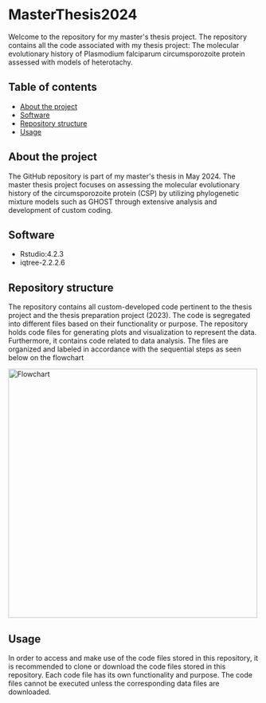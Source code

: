 
# MasterThesis2024
Welcome to the repository for my master's thesis project. The repository contains all the code associated with my thesis project: The molecular evolutionary history of Plasmodium falciparum  circumsporozoite protein assessed with models of heterotachy.
## Table of contents 
* [About the project](#About-the-project)
* [Software](#Software)
* [Repository structure](#Repository-structure)
* [Usage](#Usage)

## About the project
The GitHub repository is part of my master's thesis in May 2024. The master thesis project focuses on assessing the molecular evolutionary history of the circumsporozoite protein (CSP) by utilizing phylogenetic mixture models such as GHOST through extensive analysis and development of custom coding. 

## Software 
* Rstudio:4.2.3
* iqtree-2.2.2.6
 
## Repository structure
The repository contains all custom-developed code pertinent to the thesis project and the thesis preparation project (2023). The code is segregated into different files based on their functionality or purpose. The repository holds code files for generating plots and visualization to represent the data. Furthermore, it contains code related to data analysis. The files are organized and labeled in accordance with the sequential steps as seen below on the flowchart

<img width="500" alt="Flowchart " src="https://github.com/RusulAlKaisy/MasterThesis2024/assets/161965623/31fc8b3d-7f80-4aaa-b183-a0d0454170e5">
  



## Usage
In order to access and make use of the code files stored in this repository, it is recommended to clone or download the code files stored in this repository. Each code file has its own functionality and purpose. The code files cannot be executed unless the corresponding data files are downloaded. 


